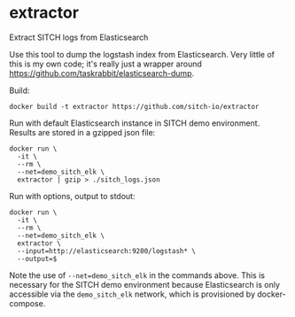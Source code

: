 # extractor
Extract SITCH logs from Elasticsearch

Use this tool to dump the logstash index from Elasticsearch.  Very little of
this is my own code; it's really just a wrapper around
https://github.com/taskrabbit/elasticsearch-dump.


Build:

`docker build -t extractor https://github.com/sitch-io/extractor`

Run with default Elasticsearch instance in SITCH demo environment.
Results are stored in a gzipped json file:

```
docker run \
  -it \
  --rm \
  --net=demo_sitch_elk \
  extractor | gzip > ./sitch_logs.json
```

Run with options, output to stdout:
```
docker run \
  -it \
  --rm \
  --net=demo_sitch_elk \
  extractor \
  --input=http://elasticsearch:9200/logstash* \
  --output=$
```

Note the use of `--net=demo_sitch_elk` in the commands above.  This is
necessary for the SITCH demo environment because Elasticsearch is only
accessible via the `demo_sitch_elk` network, which is provisioned by
docker-compose.

